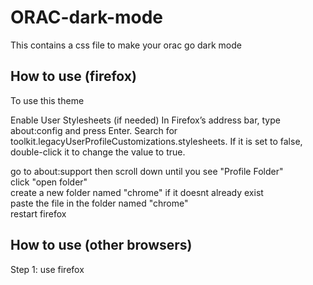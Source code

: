 # ORAC-dark-mode

This contains a css file to make your orac go dark mode

## How to use (firefox)
To use this theme  

Enable User Stylesheets (if needed)
    In Firefox’s address bar, type about:config and press Enter.
    Search for toolkit.legacyUserProfileCustomizations.stylesheets.
    If it is set to false, double-click it to change the value to true.
    
go to about:support then scroll down until you see "Profile Folder"   
click "open folder"  
create a new folder named "chrome" if it doesnt already exist  
paste the file in the folder named "chrome"  
restart firefox

## How to use (other browsers)
Step 1: use firefox
